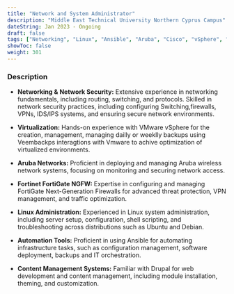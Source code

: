 ```yaml
---
title: "Network and System Administrator"
description: "Middle East Technical University Northern Cyprus Campus"
dateString: Jan 2023 - Ongoing
draft: false
tags: ["Networking", "Linux", "Ansible", "Aruba", "Cisco", "vSphere", "FortiGate", "AWS", "Bash", "Windows Server", "HTML", "Drupal"]
showToc: false
weight: 301
---
```


### Description

- **Networking & Network Security:** Extensive experience in networking fundamentals, including routing, switching, and protocols. Skilled in network security practices, including configuring Switching,firewalls, VPNs, IDS/IPS systems, and ensuring secure network environments.
  
- **Virtualization:** Hands-on experience with VMware vSphere for the creation, management, managing dailly or weeklly backups using Veembackps interagtions with Vmware to achive optimization of virtualized environments.

- **Aruba Networks:** Proficient in deploying and managing Aruba wireless network systems, focusing on monitoring and securing network access.

- **Fortinet FortiGate NGFW:** Expertise in configuring and managing FortiGate Next-Generation Firewalls for advanced threat protection, VPN management, and traffic optimization.

- **Linux Administration:** Experienced in Linux system administration, including server setup, configuration, shell scripting, and troubleshooting across distributions such as Ubuntu and Debian.

- **Automation Tools:** Proficient in using Ansible for automating infrastructure tasks, such as configuration management, software deployment, backups and IT orchestration.

- **Content Management Systems:** Familiar with Drupal for web development and content management, including module installation, theming, and customization.
